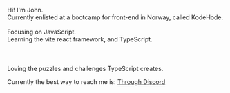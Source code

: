 Hi! I'm John. <br>
Currently enlisted at a bootcamp for front-end in Norway, called KodeHode. <br>
<br>
Focusing on JavaScript.<br>
Learning the vite react framework, and TypeScript.<br>
<br>
<br>
<br>
Loving the puzzles and challenges TypeScript creates.

Currently the best way to reach me is: <a href="https://discordapp.com/users/johnb08"> Through Discord <a/>

<!---
JohnB08/JohnB08 is a ✨ special ✨ repository because its `README.md` (this file) appears on your GitHub profile.
You can click the Preview link to take a look at your changes.
--->
